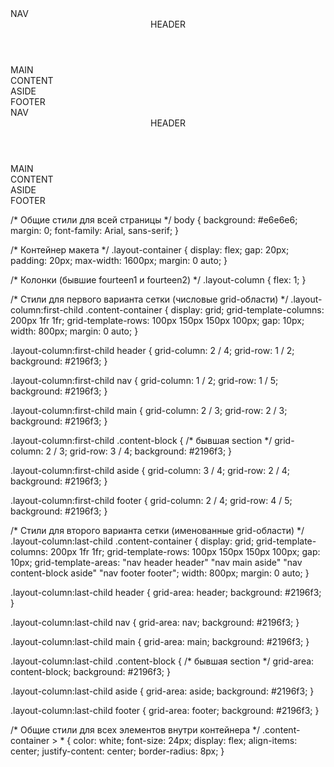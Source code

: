 <div class="layout-container">
  <div class="layout-column">
    <div class="content-container">
      <nav>NAV</nav>
      <header>HEADER</header>
      <main>MAIN</main>
      <div>CONTENT</div> <!-- Бывшая SECTION -->
      <aside>ASIDE</aside>
      <footer>FOOTER</footer>
    </div>
  </div>
  <div class="layout-column">
    <div class="content-container">
      <nav>NAV</nav>
      <header>HEADER</header>
      <main>MAIN</main>
      <div>CONTENT</div> <!-- Бывшая SECTION -->
      <aside>ASIDE</aside>
      <footer>FOOTER</footer>
    </div>
  </div>
</div>

/* Общие стили для всей страницы */
body {
  background: #e6e6e6;
  margin: 0;
  font-family: Arial, sans-serif;
}

/* Контейнер макета */
.layout-container {
  display: flex;
  gap: 20px;
  padding: 20px;
  max-width: 1600px;
  margin: 0 auto;
}

/* Колонки (бывшие fourteen1 и fourteen2) */
.layout-column {
  flex: 1;
}

/* Стили для первого варианта сетки (числовые grid-области) */
.layout-column:first-child .content-container {
  display: grid;
  grid-template-columns: 200px 1fr 1fr;
  grid-template-rows: 100px 150px 150px 100px;
  gap: 10px;
  width: 800px;
  margin: 0 auto;
}

.layout-column:first-child header {
  grid-column: 2 / 4;
  grid-row: 1 / 2;
  background: #2196f3;
}

.layout-column:first-child nav {
  grid-column: 1 / 2;
  grid-row: 1 / 5;
  background: #2196f3;
}

.layout-column:first-child main {
  grid-column: 2 / 3;
  grid-row: 2 / 3;
  background: #2196f3;
}

.layout-column:first-child .content-block { /* бывшая section */
  grid-column: 2 / 3;
  grid-row: 3 / 4;
  background: #2196f3;
}

.layout-column:first-child aside {
  grid-column: 3 / 4;
  grid-row: 2 / 4;
  background: #2196f3;
}

.layout-column:first-child footer {
  grid-column: 2 / 4;
  grid-row: 4 / 5;
  background: #2196f3;
}

/* Стили для второго варианта сетки (именованные grid-области) */
.layout-column:last-child .content-container {
  display: grid;
  grid-template-columns: 200px 1fr 1fr;
  grid-template-rows: 100px 150px 150px 100px;
  gap: 10px;
  grid-template-areas:
    "nav header header"
    "nav main aside"
    "nav content-block aside"
    "nav footer footer";
  width: 800px;
  margin: 0 auto;
}

.layout-column:last-child header {
  grid-area: header;
  background: #2196f3;
}

.layout-column:last-child nav {
  grid-area: nav;
  background: #2196f3;
}

.layout-column:last-child main {
  grid-area: main;
  background: #2196f3;
}

.layout-column:last-child .content-block { /* бывшая section */
  grid-area: content-block;
  background: #2196f3;
}

.layout-column:last-child aside {
  grid-area: aside;
  background: #2196f3;
}

.layout-column:last-child footer {
  grid-area: footer;
  background: #2196f3;
}

/* Общие стили для всех элементов внутри контейнера */
.content-container > * {
  color: white;
  font-size: 24px;
  display: flex;
  align-items: center;
  justify-content: center;
  border-radius: 8px;
}